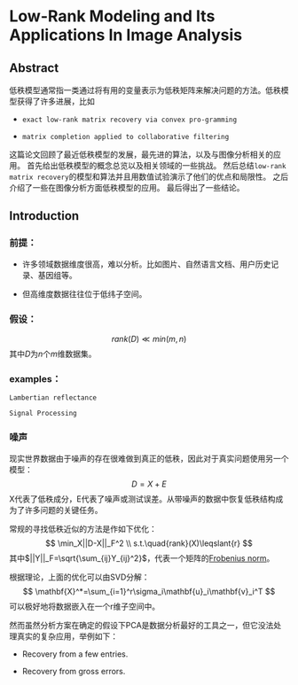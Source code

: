 # Low-Rank Modeling and Its Applications In Image Analysis

## Abstract

低秩模型通常指一类通过将有用的变量表示为低秩矩阵来解决问题的方法。低秩模型获得了许多进展，比如

- ```exact low-rank matrix recovery via convex pro-gramming```

- ```matrix completion applied to collaborative filtering```

这篇论文回顾了最近低秩模型的发展，最先进的算法，以及与图像分析相关的应用。
首先给出低秩模型的概念总览以及相关领域的一些挑战。
然后总结```low-rank matrix recovery```的模型和算法并且用数值试验演示了他们的优点和局限性。
之后介绍了一些在图像分析方面低秩模型的应用。
最后得出了一些结论。

## Introduction

### 前提：

- 许多领域数据维度很高，难以分析。比如图片、自然语言文档、用户历史记录、基因组等。

- 但高维度数据往往位于低纬子空间。

### 假设：

$$
rank(D) \ll min(m,n)
$$
其中$D$为$n$个$m$维数据集。

### examples：

```Lambertian reflectance```

```Signal Processing```

### 噪声

现实世界数据由于噪声的存在很难做到真正的低秩，因此对于真实问题使用另一个模型：
$$
D=X+E
$$
X代表了低秩成分，E代表了噪声或测试误差。从带噪声的数据中恢复低秩结构成为了许多问题的关键任务。

常规的寻找低秩近似的方法是作如下优化：
$$
\min_X||D-X||_F^2 \\
s.t.\quad{rank}(X)\leqslant{r}
$$
其中$||Y||_F=\sqrt{\sum_{ij}Y_{ij}^2}$，代表一个矩阵的[Frobenius norm](https://zh.wikipedia.org/wiki/%E7%9F%A9%E9%99%A3%E7%AF%84%E6%95%B8#%E5%BC%97%E7%BD%97%E8%B4%9D%E5%B0%BC%E4%B9%8C%E6%96%AF%E7%AF%84%E6%95%B0)。

根据理论，上面的优化可以由SVD分解：
$$
\mathbf{X}^*=\sum_{i=1}^r\sigma_i\mathbf{u}_i\mathbf{v}_i^T
$$
可以极好地将数据嵌入在一个r维子空间中。

然而虽然分析方案在确定的假设下PCA是数据分析最好的工具之一，但它没法处理真实的复杂应用，举例如下：

- Recovery from a few entries.

- Recovery from gross errors.